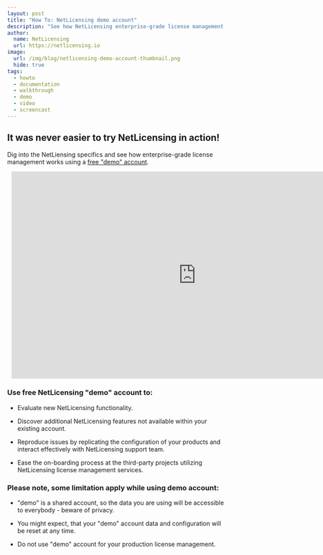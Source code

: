 ```yaml
---
layout: post
title: "How To: NetLicensing demo account"
description: "See how NetLicensing enterprise-grade license management works"
author:
  name: NetLicensing
  url: https://netlicensing.io
image:
  url: /img/blog/netlicensing-demo-account-thumbnail.png
  hide: true
tags:
  - howto
  - documentation
  - walkthrough
  - demo
  - video
  - screencast
---
```


## It was never easier to try NetLicensing in action!

Dig into the NetLiensing specifics and see how enterprise-grade license management works using a [free "demo" account](https://netlicensing.io/demo-optin/).


<div style="text-align:center;margin:10px;">
  <iframe width="853" height="480" src="https://www.youtube.com/embed/pGhl8BdPxWw" frameborder="0" allow="accelerometer; autoplay; encrypted-media; gyroscope; picture-in-picture" allowfullscreen></iframe>
</div>


### Use free NetLicensing "demo" account to:

* Evaluate new NetLicensing functionality.

* Discover additional NetLicensing features not available within your existing account.

* Reproduce issues by replicating the configuration of your products and interact effectively with NetLicensing support team.

* Ease the on-boarding process at the third-party projects utilizing NetLicensing license management services.


### Please note, some limitation apply while using demo account:

* "demo" is a shared account, so the data you are using will be accessible to everybody - beware of privacy.

* You might expect, that your "demo" account data and configuration will be reset at any time.

* Do not use "demo" account for your production license management.

